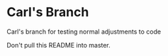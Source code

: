 # Carl's Branch
Carl's branch for testing normal adjustments to code

Don't pull this README into master.
